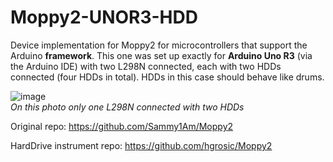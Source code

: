 # Moppy2-UNOR3-HDD
Device implementation for Moppy2 for microcontrollers that support the Arduino **framework**.  This one was set up exactly for **Arduino Uno R3** (via the Arduino IDE) with two L298N connected, each with two HDDs connected (four HDDs in total). HDDs in this case should behave like drums.

![image](https://github.com/DJPatron/Moppy2-UNOR3-HDD/assets/67385488/dfc7d265-7752-48df-96df-5b977975f38a)  
_On this photo only one L298N connected with two HDDs_


Original repo: https://github.com/Sammy1Am/Moppy2

HardDrive instrument repo: https://github.com/hgrosic/Moppy2
